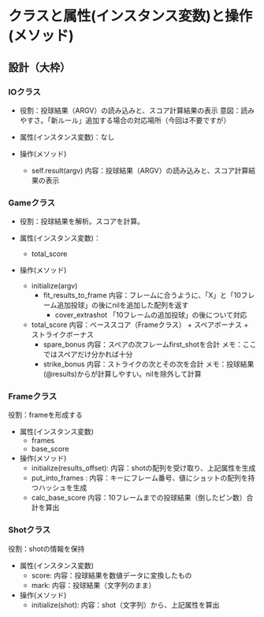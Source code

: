 # クラスと属性(インスタンス変数)と操作(メソッド)

## 設計（大枠）

### IOクラス

- 役割：投球結果（ARGV）の読み込みと、スコア計算結果の表示
  意図：読みやすさ。「新ルール」追加する場合の対応場所（今回は不要ですが）

- 属性(インスタンス変数)：なし
- 操作(メソッド)
  - self.result(argv)
    内容：投球結果（ARGV）の読み込みと、スコア計算結果の表示

### Gameクラス

- 役割：投球結果を解析。スコアを計算。

- 属性(インスタンス変数)：
  - total_score
- 操作(メソッド)
  - initialize(argv)
    - fit_results_to_frame
      内容：フレームに合うように、「X」と「10フレーム追加投球」の後にnilを追加した配列を返す
      - cover_extrashot
        「10フレームの追加投球」の後について対応
  - total_score
    内容：ベーススコア（Frameクラス） + スペアボーナス + ストライクボーナス
    - spare_bonus
      内容：スペアの次フレームfirst_shotを合計
      メモ：ここではスペアだけ分かれば十分
    - strike_bonus
      内容：ストライクの次とその次を合計
      メモ：投球結果(@results)からが計算しやすい。nilを除外して計算

### Frameクラス

役割：frameを形成する

- 属性(インスタンス変数)
  - frames
  - base_score
- 操作(メソッド)
  - initialize(results_offset):
    内容：shotの配列を受け取り、上記属性を生成
  - put_into_frames :
    内容：キーにフレーム番号、値にショットの配列を持つハッシュを生成
  - calc_base_score
    内容：10フレームまでの投球結果（倒したピン数）合計を算出

### Shotクラス

役割：shotの情報を保持

- 属性(インスタンス変数)
  - score:
    内容：投球結果を数値データに変換したもの
  - mark:
    内容：投球結果（文字列のまま）
- 操作(メソッド)
  - initialize(shot):
    内容：shot（文字列）から、上記属性を算出
